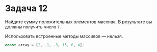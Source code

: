 # Задача 12

Найдите сумму положительных элементов массива. В результате вы должны получить число `7`.

Использовать встроенные методы массивов — нельзя.

```javascript
const array = [2, -1, -3, 15, 0, 4];
```
